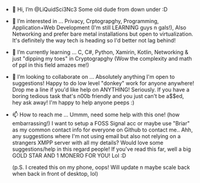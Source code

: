 - 👋 Hi, I’m @LiQuidSci3Nc3
Some old dude from down under :D

- 👀 I’m interested in ... 
Privacy, Crptograpghy, Programming, Application+Web Development (I'm still LEARNING guys n gals!), Also Networking and prefer bare metal installations but open to virtualization. It's definitely the way tech is heading so I'd better not lag behind!

- 🌱 I’m currently learning ... 
C, C#, Python, Xamirin, Kotlin, Networking & just "dipping my toes" in Cryptograpghy (Wow the complexity and math of ppl in this field amazes me!)

- 💞️ I’m looking to collaborate on ... 
Absolutely anything I'm open to suggestions! Happy to do low level "donkey" work for anyone anywhere! Drop me a line if you'd like help on ANYTHING! Seriously. If you have a boring tedious task that's n00b friendly and you just can't be a$$ed, hey ask away! I'm happy to help anyone peeps :)

- 📫 How to reach me ... 
Ummm, need some help with this one! (how embarrassing!) I want to setup a FOSS Signal acc or maybe use "Briar" as my common contact info for everyone on Github to contact me.. Ahh, any suggestions where I'm not using email but also not relying on a strangers XMPP server with all my details? Would love some suggestions/help in this regard people! If you've read this far, well a big GOLD STAR AND 1 MONERO FOR YOU! Lol :D

    (p.S. I created this on my phone, oops! Will update n maybe scale back when back in front of desktop, lol)
<!---
LiQuidSci3Nc3/LiQuidSci3Nc3 is a ✨ special ✨ repository because its `README.md` (this file) appears on your GitHub profile.
You can click the Preview link to take a look at your changes.
--->
